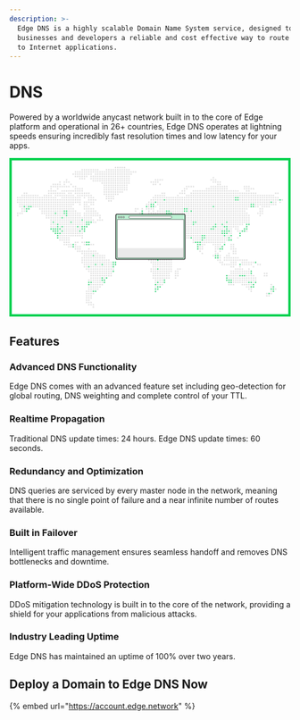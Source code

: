 ```yaml
---
description: >-
  Edge DNS is a highly scalable Domain Name System service, designed to give
  businesses and developers a reliable and cost effective way to route end users
  to Internet applications.
---
```


# DNS

Powered by a worldwide anycast network built in to the core of Edge platform and operational in 26+ countries, Edge DNS operates at lightning speeds ensuring incredibly fast resolution times and low latency for your apps.

![](../../.gitbook/assets/dns.png)

## Features

### Advanced DNS Functionality

Edge DNS comes with an advanced feature set including geo-detection for global routing, DNS weighting and complete control of your TTL.

### Realtime Propagation

Traditional DNS update times: 24 hours. Edge DNS update times: 60 seconds.

### Redundancy and Optimization

DNS queries are serviced by every master node in the network, meaning that there is no single point of failure and a near infinite number of routes available.

### Built in Failover

Intelligent traffic management ensures seamless handoff and removes DNS bottlenecks and downtime.

### Platform-Wide DDoS Protection

DDoS mitigation technology is built in to the core of the network, providing a shield for your applications from malicious attacks.

### Industry Leading Uptime

Edge DNS has maintained an uptime of 100% over two years.

## Deploy a Domain to Edge DNS Now

{% embed url="https://account.edge.network" %}
